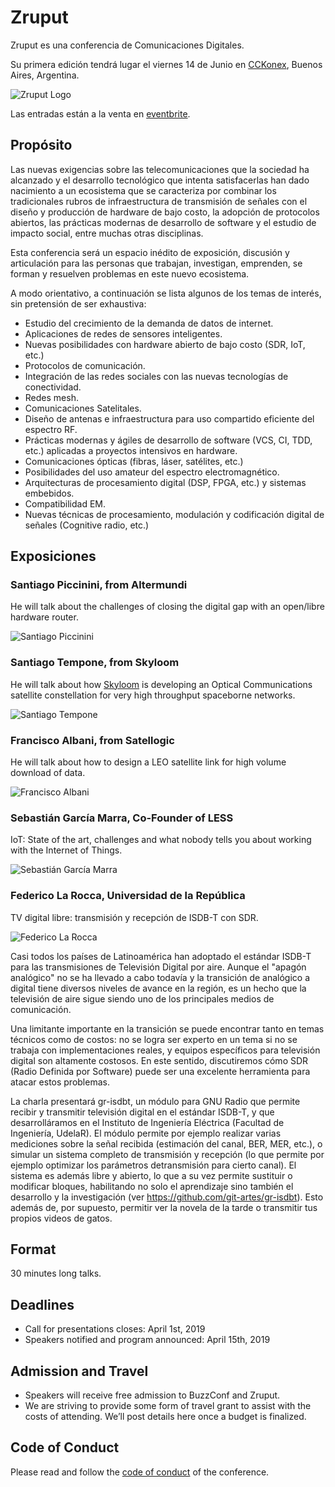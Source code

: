 # Zruput

Zruput es una conferencia de Comunicaciones Digitales.

Su primera edición tendrá lugar el viernes 14 de Junio en [CCKonex](https://www.cckonex.org/), Buenos Aires, Argentina.

![Zruput Logo](logo_negro_en_degrade.png)

Las entradas están a la venta en [eventbrite](https://www.eventbrite.com.ar/e/zruput-tickets-57829836598).

## Propósito

Las nuevas exigencias sobre las telecomunicaciones que la sociedad ha alcanzado
y el desarrollo tecnológico que intenta satisfacerlas han dado nacimiento a
un ecosistema que se caracteriza por combinar los tradicionales rubros de
infraestructura de transmisión de señales con el diseño y producción de hardware de bajo costo,
la adopción de protocolos abiertos, las prácticas modernas de desarrollo de software
y el estudio de impacto social, entre muchas otras disciplinas.

Esta conferencia será un espacio inédito de exposición, discusión y articulación
para las personas que trabajan, investigan, emprenden, se forman y resuelven problemas en este nuevo ecosistema.

A modo orientativo, a continuación se lista algunos de los temas de interés, sin pretensión de ser exhaustiva:
* Estudio del crecimiento de la demanda de datos de internet.
* Aplicaciones de redes de sensores inteligentes.
* Nuevas posibilidades con hardware abierto de bajo costo (SDR, IoT, etc.)
* Protocolos de comunicación.
* Integración de las redes sociales con las nuevas tecnologías de conectividad.
* Redes mesh.
* Comunicaciones Satelitales.
* Diseño de antenas e infraestructura para uso compartido eficiente del espectro RF.
* Prácticas modernas y ágiles de desarrollo de software (VCS, CI, TDD, etc.) aplicadas a proyectos intensivos en hardware.
* Comunicaciones ópticas (fibras, láser, satélites, etc.)
* Posibilidades del uso amateur del espectro electromagnético.
* Arquitecturas de procesamiento digital (DSP, FPGA, etc.) y sistemas embebidos.
* Compatibilidad EM.
* Nuevas técnicas de procesamiento, modulación y codificación digital de señales (Cognitive radio, etc.)


## Exposiciones

### Santiago Piccinini, from Altermundi

He will talk about the challenges of closing the digital gap
with an open/libre hardware router.

![Santiago Piccinini](images/speaker/spiccinini.jpg)


### Santiago Tempone, from Skyloom

He will talk about how [Skyloom](www.skyloom.co) is developing
an Optical Communications satellite constellation for
very high throughput spaceborne networks.

![Santiago Tempone](images/speaker/stempone.jpg)


### Francisco Albani, from Satellogic

He will talk about how to design a LEO satellite link for
high volume download of data.

![Francisco Albani](images/speaker/falbani.jpg)

### Sebastián García Marra, Co-Founder of LESS

IoT: State of the art, challenges and what nobody tells you about working with the Internet of Things.

![Sebastián García Marra](images/speaker/sgmarra.jpg)


### Federico La Rocca, Universidad de la República

TV digital libre: transmisión y recepción de ISDB-T con SDR.

![Federico La Rocca](images/speaker/flarocca.png)

Casi todos los países de Latinoamérica han adoptado el estándar ISDB-T para las transmisiones de Televisión Digital por aire. Aunque el "apagón analógico" no se ha llevado a cabo todavía y la transición de analógico a digital tiene diversos niveles de avance en la región, es un hecho que la televisión de aire sigue siendo uno de los principales medios de comunicación.

Una limitante importante en la transición se puede encontrar tanto en temas técnicos como de costos: no se logra ser experto en un tema si no se trabaja con implementaciones reales, y equipos específicos para televisión digital son altamente costosos. En este sentido, discutiremos cómo SDR (Radio Definida por Software) puede ser una excelente herramienta para atacar estos problemas.

La charla presentará gr-isdbt, un módulo para GNU Radio que permite recibir y transmitir televisión digital en el estándar ISDB-T, y que desarrolláramos en el Instituto de Ingeniería Eléctrica (Facultad de Ingeniería, UdelaR). El módulo permite por ejemplo realizar varias mediciones sobre la señal recibida (estimación del canal, BER, MER, etc.), o simular un sistema completo de transmisión y recepción (lo que permite por ejemplo optimizar los parámetros detransmisión para cierto canal). El sistema es además libre y abierto, lo que a su vez permite sustituir o modificar bloques, habilitando no solo el aprendizaje sino también el desarrollo y la investigación (ver https://github.com/git-artes/gr-isdbt). Esto además de, por supuesto, permitir ver la novela de la tarde o transmitir tus propios videos de gatos.


## Format

30 minutes long talks.


## Deadlines

* Call for presentations closes: April 1st, 2019
* Speakers notified and program announced: April 15th, 2019


## Admission and Travel

* Speakers will receive free admission to BuzzConf and Zruput.
* We are striving to provide some form of travel grant to assist with the costs of attending. We’ll post details here once a budget is finalized.


## Code of Conduct

Please read and follow the [code of conduct](./CODE_OF_CONDUCT.md) of the conference.
